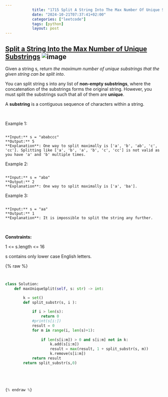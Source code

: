 ```yaml
---
            title: "1715 Split A String Into The Max Number Of Unique Substrings"
            date: "2024-10-21T07:37:41+02:00"
            categories: ["leetcode"]
            tags: [python]
            layout: post
---
```

            
## [Split a String Into the Max Number of Unique Substrings](https://leetcode.com/problems/split-a-string-into-the-max-number-of-unique-substrings) ![image](https://img.shields.io/badge/Difficulty-Medium-orange)

Given a string s, return *the maximum number of unique substrings that the given string can be split into*.

You can split string s into any list of **non-empty substrings**, where the concatenation of the substrings forms the original string. However, you must split the substrings such that all of them are **unique**.

A **substring** is a contiguous sequence of characters within a string.

 

Example 1:

```

**Input:** s = "ababccc"
**Output:** 5
**Explanation**: One way to split maximally is ['a', 'b', 'ab', 'c', 'cc']. Splitting like ['a', 'b', 'a', 'b', 'c', 'cc'] is not valid as you have 'a' and 'b' multiple times.

```

Example 2:

```

**Input:** s = "aba"
**Output:** 2
**Explanation**: One way to split maximally is ['a', 'ba'].

```

Example 3:

```

**Input:** s = "aa"
**Output:** 1
**Explanation**: It is impossible to split the string any further.

```

 

**Constraints:**

1 <= s.length <= 16

s contains only lower case English letters.

{% raw %}


```python


class Solution:
    def maxUniqueSplit(self, s: str) -> int:

        k = set()
        def split_substr(s, i ):
           
            if i > len(s):
                return 0
            #print(s[i:])
            result = 0
            for m in range(i, len(s)+1):
                
                if len(s[i:m]) > 0 and s[i:m] not in k:
                    k.add(s[i:m])
                    result = max(result, 1 + split_substr(s, m))
                    k.remove(s[i:m])
            return result
        return split_substr(s,0)


        


{% endraw %}
```

